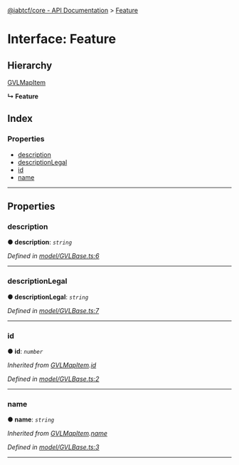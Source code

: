 [@iabtcf/core - API Documentation](../README.md) > [Feature](../interfaces/feature.md)

# Interface: Feature

## Hierarchy

 [GVLMapItem](gvlmapitem.md)

**↳ Feature**

## Index

### Properties

* [description](feature.md#description)
* [descriptionLegal](feature.md#descriptionlegal)
* [id](feature.md#id)
* [name](feature.md#name)

---

## Properties

<a id="description"></a>

###  description

**● description**: *`string`*

*Defined in [model/GVLBase.ts:6](https://github.com/chrispaterson/iabtcf-es/blob/581b3d4/modules/core/src/model/GVLBase.ts#L6)*

___
<a id="descriptionlegal"></a>

###  descriptionLegal

**● descriptionLegal**: *`string`*

*Defined in [model/GVLBase.ts:7](https://github.com/chrispaterson/iabtcf-es/blob/581b3d4/modules/core/src/model/GVLBase.ts#L7)*

___
<a id="id"></a>

###  id

**● id**: *`number`*

*Inherited from [GVLMapItem](gvlmapitem.md).[id](gvlmapitem.md#id)*

*Defined in [model/GVLBase.ts:2](https://github.com/chrispaterson/iabtcf-es/blob/581b3d4/modules/core/src/model/GVLBase.ts#L2)*

___
<a id="name"></a>

###  name

**● name**: *`string`*

*Inherited from [GVLMapItem](gvlmapitem.md).[name](gvlmapitem.md#name)*

*Defined in [model/GVLBase.ts:3](https://github.com/chrispaterson/iabtcf-es/blob/581b3d4/modules/core/src/model/GVLBase.ts#L3)*

___

